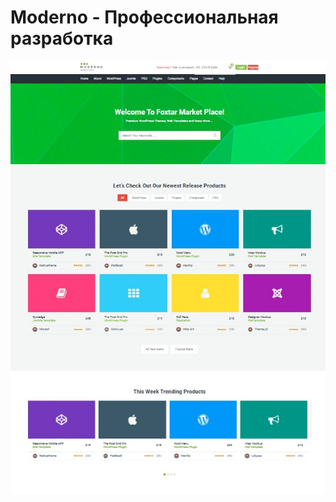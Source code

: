 # Moderno - Профессиональная разработка

![Image alt](https://github.com/EvgeniyBudaev/moderno/raw/master/app/images/public/readme1.jpg)